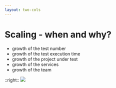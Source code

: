 ```yaml
---
layout: two-cols
---
```


# Scaling - when and why?

- growth of the test number
- growth of the test execution time
- growth of the project under test
- growth of the services
- growth of the team

::right::
<img src="/images/growth.png" class="pt-10" />

<style>
.slidev-layout li {
  font-size: 1.4rem;
}
.slidev-layout ul {
  padding-top: 100px;
}
</style>

<!--
- let’st talk about what do we mean by scaling, becuase the first thing that comes to mind is the that scaling happens when there are certain number of tests in your test suite, but there’s more to that, couple of examples

- each of these poses a different problem
- some of these require to decide early in the project, some are OK to decide later

- generally there’s a very simple threshold that gives you a clear signal that your project is on the scale up trajectory - it is no longer possible to maintain it with one or two people
- so sometimes this is when a project has 100 tests, sometimes it’s when it has 500 tests and sometimes it’s when you just have 30 tests, but they are on three different project
-->
